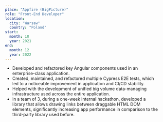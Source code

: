 ```yaml
---
place: "Appfire (BigPicture)"
role: "Front-End Developer"
location:
  city: "Warsaw"
  country: "Poland"
start:
  month: 10
  year: 2021
end:
  month: 12
  year: 2022
---
```

- Developed and refactored key Angular components used in an enterprise-class application.
- Created, maintained, and refactored multiple Cypress E2E tests, which led to a noticeable improvement in application and CI/CD stability.
- Helped with the development of unified big volume data-managing infrastructure used across the entire application.
- In a team of 3, during a one-week internal hackathon, developed a library that allows drawing links between draggable HTML DOM elements, significantly increasing app performance in comparison to the third-party library used before.